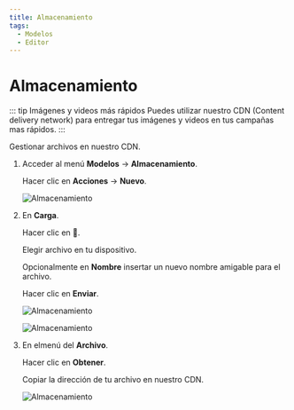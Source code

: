 ```yaml
---
title: Almacenamiento
tags:
  - Modelos
  - Editor
---
```


# Almacenamiento

::: tip Imágenes y videos más rápidos
Puedes utilizar nuestro CDN (Content delivery network) para entregar tus imágenes y videos en tus campañas mas rápidos.
:::

Gestionar archivos en nuestro CDN.

1. Acceder al menú **Modelos** -> **Almacenamiento**.

   Hacer clic en **Acciones** -> **Nuevo**.

   ![Almacenamiento](https://cdn.phishx.io/phishx-docs/images/phishx_templates_storage_02.webp)

2. En **Carga**.

   Hacer clic en **🔎**.

   Elegir archivo en tu dispositivo.

   Opcionalmente en **Nombre** insertar un nuevo nombre amigable para el archivo.

   Hacer clic en **Enviar**.

   ![Almacenamiento](https://cdn.phishx.io/phishx-docs/images/phishx_templates_storage_04.webp)

   ![Almacenamiento](https://cdn.phishx.io/phishx-docs/images/phishx_templates_storage_05.webp)

3. En elmenú del **Archivo**.

   Hacer clic en **Obtener**.

   Copiar la dirección de tu archivo en nuestro CDN.

   ![Almacenamiento](https://cdn.phishx.io/phishx-docs/images/phishx_templates_storage_06.webp)
